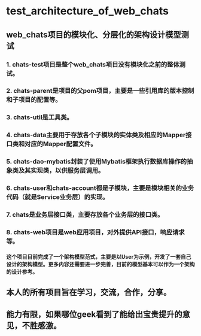 # test_architecture_of_web_chats
## web_chats项目的模块化、分层化的架构设计模型测试

### 1. chats-test项目是整个web_chats项目没有模块化之前的整体测试。
### 2. chats-parent是项目的父pom项目，主要是一些引用库的版本控制和子项目的配置等。
### 3. chats-util是工具类。
### 4. chats-data主要用于存放各个子模块的实体类及相应的Mapper接口类和对应的Mapper配置文件。
### 5. chats-dao-mybatis封装了使用Mybatis框架执行数据库操作的抽象类及其实现类，以供服务层调用。
### 6. chats-user和chats-account都是子模块，主要是模块相关的业务代码（就是Service业务层）的实现。
### 7. chats是业务层接口类，主要存放各个业务层的接口类。
### 8. chats-web项目是web应用项目，对外提供API接口，响应请求等。

#### 这个项目目前完成了一个架构模型范式，主要是以User为示例，开发了一套自己设计的架构模型。更多内容还需要进一步完善，目前的模型基本可以作为一个架构的设计参考。
## 本人的所有项目旨在学习，交流，合作，分享。
## 能力有限，如果哪位geek看到了能给出宝贵提升的意见，不胜感激。
